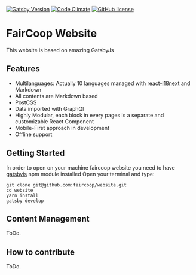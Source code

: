 [![Gatsby Version](https://img.shields.io/badge/gatsby-1.8.12-744C9E.svg)](https://github.com/gatsbyjs/gatsby) [![Code Climate](https://codeclimate.com/github/alxshelepenok/gatsby-starter-lumen.png)](https://codeclimate.com/github/alxshelepenok/gatsby-starter-lumen) [![GitHub license](https://img.shields.io/badge/license-MIT-blue.svg)](https://raw.githubusercontent.com/alxshelepenok/gatsby-starter-lumen/master/LICENSE)
# FairCoop Website

This website is based on amazing GatsbyJs

## Features

- Multilanguages: Actually 10 languages managed with [react-i18next](https://github.com/i18next/react-i18next) and Markdown
- All contents are Markdown based
- PostCSS
- Data imported with GraphQl
- Highly Modular, each block in every pages is a separate and customizable React Component
- Mobile-First approach in development
- Offline support


## Getting Started
In order to open on your machine faircoop website you need to have [gatsbyjs](https://github.com/gatsbyjs/gatsby) npm module installed 
Open your terminal and type:

```
git clone git@github.com:faircoop/website.git
cd website
yarn install
gatsby develop

```

## Content Management
ToDo.

## How to contribute
ToDo.
